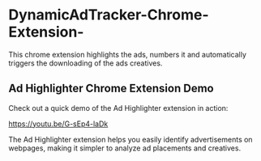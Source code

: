 # DynamicAdTracker-Chrome-Extension-
This chrome extension highlights the ads, numbers it and automatically triggers the downloading of the ads creatives.

## Ad Highlighter Chrome Extension Demo

Check out a quick demo of the Ad Highlighter extension in action:

https://youtu.be/G-sEp4-laDk

The Ad Highlighter extension helps you easily identify advertisements on webpages, making it simpler to analyze ad placements and creatives.
